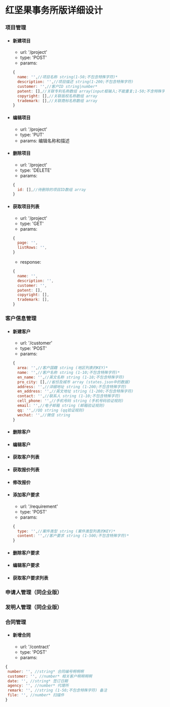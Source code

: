 红坚果事务所版详细设计
=====================
### 项目管理
- #### 新建项目
  - url: '/project'
  - type: 'POST'
  - params: 
  ``` javascript
  {
    name: '',//项目名称 string(1-50;不包含特殊字符)*
    description: '',//项目描述 string(1-200;不包含特殊字符)
    customer: '',//客户ID string|number*
    patent: [],//关联专利名称数组 array(input框输入;不能重复;1-50;不含特殊字符)
    copyright: [],//关联版权名称数组 array
    trademark: [],//关联商标名称数组 array
  }
  ```
- #### 编辑项目
  - url: '/project'
  - type: 'PUT'
  - params: 编辑名称和描述
- #### 删除项目
  - url: '/project'
  - type: 'DELETE'
  - params: 
  ``` javascript
  {
    id: [],//待删除的项目ID数组 array
  }
  ```
- #### 获取项目列表
  - url: '/project'
  - type: 'GET'
  - params: 
  ``` javascript
  {
    page: '',
    listRows: '',
  }
  ```
  - response:
  ``` javascript
  {
    name: '',
    description: '',
    customer: '',
    patent: [],
    copyright: [],
    trademark: [],
  }
  ```
### 客户信息管理
- #### 新建客户
  - url: '/customer'
  - type: 'POST'
  - params: 
  ```javascript
  {
    area: '',//客户国籍 string (地区列表的KEY)*
    name: '',//客户名称 string (1-10;不包含特殊字符)*
    en_name: '',//英文名称 string (1-10;不包含特殊字符)
    pro_city: [],//省份及城市 array (states.json中的数据)
    address: '',//详细地址 string (1-200;不包含特殊字符)
    en_address: '',//英文地址 string (1-200;不包含特殊字符)
    contact: '',//联系人 string (1-10;不包含特殊字符)
    cell_phone: '',//手机号码 string (手机号码验证规则)
    email: '',//电子邮箱 string (邮箱验证规则)
    qq: '',//QQ string (qq验证规则)
    wechat: '',//微信 string
  }
  ```
- #### 删除客户
- #### 编辑客户
- #### 获取客户列表
- #### 获取报价列表
- #### 修改报价
- #### 添加客户要求
  - url: '/requirement'
  - type: 'POST'
  - params:
  ```javascript
  {
    type: '',//案件类型 string (案件类型列表的KEY)*
    content: '',//客户要求 string (1-500;不包含特殊字符)*
  }
  ```
- #### 删除客户要求
- #### 编辑客户要求
- #### 获取客户要求列表
### 申请人管理（同企业版）
### 发明人管理（同企业版）
### 合同管理
- #### 新增合同
  - url: '/contract'
  - type: 'POST'
  - params:
```javascript
{
 number: '', //string* 合同编号啊啊啊
 customer: '', //number* 相关客户啊啊啊啊
 date: '', //string* 签订日期
 agency: '', //number* 代理所
 remark: '', //string (1-50;不包含特殊字符) 备注
 file: '', //number* 扫描件
}
```
